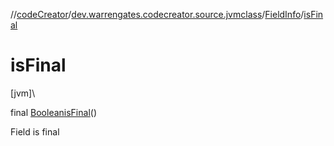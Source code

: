 //[codeCreator](../../../index.md)/[dev.warrengates.codecreator.source.jvmclass](../index.md)/[FieldInfo](index.md)/[isFinal](is-final.md)

# isFinal

[jvm]\

final [Boolean](https://docs.oracle.com/javase/8/docs/api/java/lang/Boolean.html)[isFinal](is-final.md)()

Field is final
